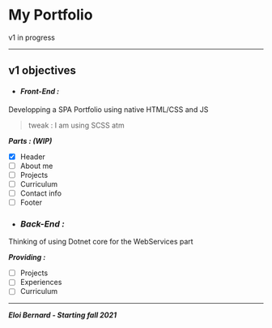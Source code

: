 # My Portfolio

v1 in progress

---

## v1 objectives

-   #### _Front-End :_

Developping a SPA Portfolio using native HTML/CSS and JS

> tweak : I am using SCSS atm

_**Parts : (WIP)**_

-   [x] Header
-   [ ] About me
-   [ ] Projects
-   [ ] Curriculum
-   [ ] Contact info
-   [ ] Footer
-   ### _Back-End :_

Thinking of using Dotnet core for the WebServices part

_**Providing :**_

-   [ ] Projects
-   [ ] Experiences
-   [ ] Curriculum

---

_**Eloi Bernard - Starting fall 2021**_
